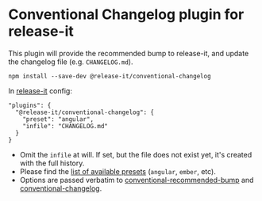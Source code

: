 # Conventional Changelog plugin for release-it

This plugin will provide the recommended bump to release-it, and update the changelog file (e.g. `CHANGELOG.md`).

```
npm install --save-dev @release-it/conventional-changelog
```

In [release-it](https://github.com/release-it/release-it) config:

```
"plugins": {
  "@release-it/conventional-changelog": {
    "preset": "angular",
    "infile": "CHANGELOG.md"
  }
}
```

- Omit the `infile` at will. If set, but the file does not exist yet, it's created with the full history.
- Please find the
  [list of available presets](https://github.com/conventional-changelog/conventional-changelog/tree/master/packages)
  (`angular`, `ember`, etc).
- Options are passed verbatim to
  [conventional-recommended-bump](https://github.com/conventional-changelog/conventional-changelog/tree/master/packages/conventional-recommended-bump#readme)
  and
  [conventional-changelog](https://github.com/conventional-changelog/conventional-changelog/tree/master/packages/conventional-changelog#readme).
